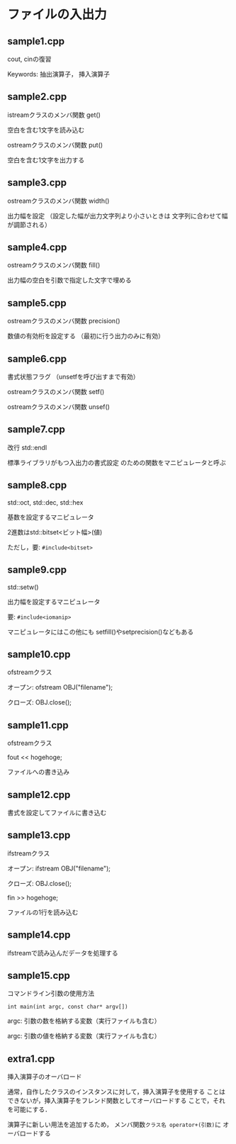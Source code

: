 # ファイルの入出力

## sample1.cpp

cout, cinの復習

Keywords: 抽出演算子， 挿入演算子

## sample2.cpp

istreamクラスのメンバ関数 get()

空白を含む1文字を読み込む

ostreamクラスのメンバ関数 put()

空白を含む1文字を出力する

## sample3.cpp


ostreamクラスのメンバ関数 width()

出力幅を設定
（設定した幅が出力文字列より小さいときは
文字列に合わせて幅が調節される）

## sample4.cpp

ostreamクラスのメンバ関数 fill()

出力幅の空白を引数で指定した文字で埋める

## sample5.cpp

ostreamクラスのメンバ関数 precision()

数値の有効桁を設定する
（最初に行う出力のみに有効）

## sample6.cpp

書式状態フラグ
（unsetfを呼び出すまで有効）

ostreamクラスのメンバ関数 setf()

ostreamクラスのメンバ関数 unsef()

## sample7.cpp

改行 std::endl 

標準ライブラリがもつ入出力の書式設定
のための関数をマニピュレータと呼ぶ

## sample8.cpp

std::oct, std::dec, std::hex

基数を設定するマニピュレータ

2進数はstd::bitset<ビット幅>(値)

ただし，要: `#include<bitset>`

## sample9.cpp

std::setw()

出力幅を設定するマニピュレータ

要: `#include<iomanip>`

マニピュレータにはこの他にも
setfill()やsetprecision()などもある

## sample10.cpp

ofstreamクラス

オープン: ofstream OBJ("filename");

クローズ: OBJ.close();

## sample11.cpp

ofstreamクラス

fout << hogehoge;

ファイルへの書き込み

## sample12.cpp

書式を設定してファイルに書き込む

## sample13.cpp

ifstreamクラス

オープン: ifstream OBJ("filename");

クローズ: OBJ.close();

fin >> hogehoge;

ファイルの1行を読み込む

## sample14.cpp

ifstreamで読み込んだデータを処理する

## sample15.cpp

コマンドライン引数の使用方法

`int main(int argc, const char* argv[])`

argc: 引数の数を格納する変数（実行ファイルも含む）

argc: 引数の値を格納する変数（実行ファイルも含む）

## extra1.cpp

挿入演算子のオーバロード

通常，自作したクラスのインスタンスに対して，挿入演算子を使用する
ことはできないが，挿入演算子をフレンド関数としてオーバロードする
ことで，それを可能にする．

演算子に新しい用法を追加するため，
メンバ関数`クラス名 operator+(引数)`に
オーバロードする

